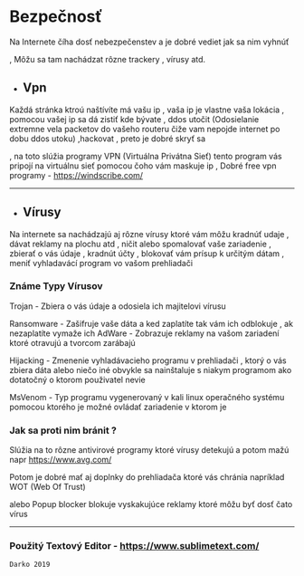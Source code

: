 # Bezpečnosť 
 
 Na Internete číha dosť nebezpečenstev a je dobré vediet jak sa nim vyhnúť
 
 , Môžu sa tam nachádzat rôzne trackery , vírusy atd.
 
 * ## Vpn

  Každá stránka ktroú naštívíte má vašu ip , vaša ip je vlastne vaša lokácia , pomocou vašej ip sa dá zistiť kde bývate , ddos utočit (Odosielanie extremne vela packetov do vašeho routeru čiže vam nepojde internet po dobu ddos utoku) ,hackovat , preto je dobré skryť sa 
 
  , na toto slúžia programy VPN (Virtuálna Privátna Sieť) tento program vás pripojí na virtuálnu sieť pomocou čoho vám maskuje ip , 
  Dobré free vpn programy - https://windscribe.com/

 -------------------------------------------------------------------------------------------------------------------------

 * ## Vírusy
 
  Na internete sa nachádzajú aj rôzne vírusy ktoré vám môžu kradnúť udaje , dávat reklamy na plochu atd , ničit alebo spomalovať vaše zariadenie , zbierať o vás údaje , kradnút účty , blokovať vám prísup k určitým dátam , meniť vyhladavácí program vo vašom prehliadači
 
  ### Známe Typy Vírusov
   Trojan - Zbiera o vás údaje a odosiela ich majitelovi vírusu
 
   Ransomware - Zašifruje vaše dáta a ked zaplatíte tak vám ich odblokuje , ak nezaplatíte vymaže ich
   AdWare - Zobrazuje reklamy na vašom zariadení ktoré otravujú a tvorcom zarábajú
 
   Hijacking - Zmenenie vyhladávacieho programu v prehliadači , ktorý o vás zbiera dáta alebo niečo iné obvykle sa nainštaluje s niakym programom ako dotatočný o ktorom použivatel nevie

   MsVenom - Typ programu vygenerovaný v kali linux operačného systému pomocou ktorého je možné ovládať zariadenie v ktorom je 
   
   ### Jak sa proti nim bránit ?
   
   Slúžia na to rôzne antivirové programy ktoré vírusy detekujú a potom mažú napr https://www.avg.com/
    
   Potom je dobré mať aj doplnky do prehliadača ktoré vás chránia napríklad WOT (Web Of Trust) 
 
   alebo Popup blocker blokuje vyskakujúce reklamy ktoré môžu byť dosť čato vírus 

-------------------------------------------------------------------------------------------------------------------------

### Použitý Textový Editor - https://www.sublimetext.com/
```
Darko 2019
```